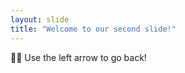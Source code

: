 ```yaml
---
layout: slide
title: "Welcome to our second slide!"
---
```

:genie_woman:
Use the left arrow to go back!
